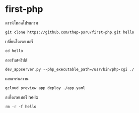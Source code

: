 # first-php

ดาวน์โหลดโปรแกรม

	git clone https://github.com/thep-psru/first-php.git hello

เปลี่ยนไดเรคเทอรี

	cd hello

ลองรันสคริปต์

	dev_appserver.py --php_executable_path=/usr/bin/php-cgi ./

เผยแพร่ผลงาน

	gcloud preview app deploy ./app.yaml

ลบไดเรคเทอรี hello

	rm -r -f hello
